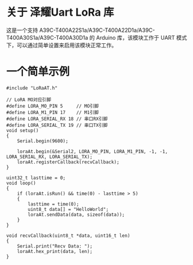 # 关于 泽耀Uart LoRa 库

这是一个支持 A39C-T400A22S1a/A39C-T400A22D1a/A39C-T400A30S1a/A39C-T400A30D1a 的 Arduino 库，该模块工作于 UART 模式下，可以通过简单设置来启用该模块正常工作。


# 一个简单示例

```
#include "LoRaAT.h"

// LoRA MO对应引脚
#define LORA_MO_PIN 5     // MO引脚
#define LORA_M1_PIN 17    // M1引脚
#define LORA_SERIAL_RX 18 // 串口RX引脚
#define LORA_SERIAL_TX 19 // 串口TX引脚
void setup()
{
    Serial.begin(9600);

    loraAt.begin(&Serial2, LORA_MO_PIN, LORA_M1_PIN, -1, -1, LORA_SERIAL_RX, LORA_SERIAL_TX);
    loraAt.registerCallback(recvCallback);
}

uint32_t lasttime = 0;
void loop()
{
    if (loraAt.isRun() && time(0) - lasttime > 5)
    {
        lasttime = time(0);
        uint8_t data[] = "HelloWorld";
        loraAt.sendData(data, sizeof(data));
    }
}

void recvCallback(uint8_t *data, uint16_t len)
{
    Serial.print("Recv Data: ");
    loraAt.hex_print(data, len);
}
```
